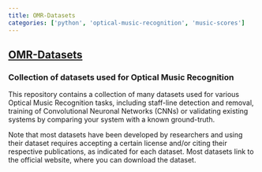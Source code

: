 ```yaml
---
title: OMR-Datasets
categories: ['python', 'optical-music-recognition', 'music-scores']
---
```

## [OMR-Datasets](https://github.com/apacha/OMR-Datasets)

### Collection of datasets used for Optical Music Recognition


This repository contains a collection of many datasets used for various Optical Music Recognition tasks, including staff-line detection and removal, training of Convolutional Neuronal Networks (CNNs) or validating existing systems by comparing your system with a known ground-truth.

Note that most datasets have been developed by researchers and using their dataset requires accepting a certain license and/or citing their respective publications, as indicated for each dataset. Most datasets link to the official website, where you can download the dataset.
